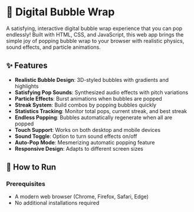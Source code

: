 # 🫧 Digital Bubble Wrap

A satisfying, interactive digital bubble wrap experience that you can pop endlessly! Built with HTML, CSS, and JavaScript, this web app brings the simple joy of popping bubble wrap to your browser with realistic physics, sound effects, and particle animations.

## ✨ Features

- **Realistic Bubble Design**: 3D-styled bubbles with gradients and highlights
- **Satisfying Pop Sounds**: Synthesized audio effects with pitch variations
- **Particle Effects**: Burst animations when bubbles are popped
- **Streak System**: Build combos by popping bubbles quickly
- **Statistics Tracking**: Monitor total pops, current streak, and best streak
- **Endless Popping**: Bubbles automatically regenerate when all are popped
- **Touch Support**: Works on both desktop and mobile devices
- **Sound Toggle**: Option to turn sound effects on/off
- **Auto-Pop Mode**: Mesmerizing automatic popping feature
- **Responsive Design**: Adapts to different screen sizes

## 🚀 How to Run

### Prerequisites
- A modern web browser (Chrome, Firefox, Safari, Edge)
- No additional installations required
